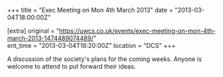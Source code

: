 +++
title = "Exec Meeting on Mon 4th March 2013"
date = "2013-03-04T18:00:00Z"

[extra]
original = "https://uwcs.co.uk/events/exec-meeting-on-mon-4th-march-2013-1474489074489/"    
ent_time = "2013-03-04T18:20:00Z"
location = "DCS"
+++

A discussion of the society's plans for the coming weeks. Anyone is welcome to attend to put forward their ideas.

